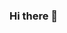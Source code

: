 ### Hi there 👋

<!--
**LiraHerzen/LiraHerzen** is a ✨ _special_ ✨ repository because its `README.md` (this file) appears on your GitHub profile.

- 🌱 I’m currently learning software testing and IT basics
-->
